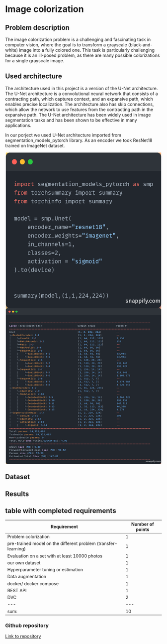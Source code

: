 # Image colorization

## Problem description
The image colorization problem is a challenging and fascinating task in computer vision, where the goal is to transform a grayscale (black-and-white) image into a fully colored one. This task is particularly challenging because it is an ill-posed problem, as there are many possible colorizations for a single grayscale image. 

## Used architecture
The architecture used in this project is a version of the U-Net architecture. The U-Net architecture is a convolutional neural network that consists of a contracting path, which captures context, and an expansive path, which enables precise localization. The architecture also has skip connections, which allow the network to use features from the contracting path in the expansive path. The U-Net architecture has been widely used in image segmentation tasks and has been shown to be effective in many applications.

In our porject we used U-Net architecture imported from segmentation_models_pytorch library. As an encoder we took ResNet18 trained on ImageNet dataset. 


<img src="pictures\model.png" width="500" height="500" style="display: block; margin-left: auto; margin-right: auto;">
<img src="pictures\model_desc.png" width="500" height="500" style="display: block; margin-left: auto; margin-right: auto;">

## Dataset



## Results


## table with completed requirements
| Requirement | Number of points |
| --- | --- |
| Problem colorization | 1 |
| pre-trained model on the different problem (transfer-learning) | 1 |
| Evaluation on a set with at least 10000 photos | 1 |
| our own dataset | 1 |
| Hyperparameter tuning or estimation | 1 |
| Data augmentation | 1 |
| docker/ docker compose | 1 |
| REST API | 1 |
| DVC | 2 |
| --- | --- |
| sum: | 10 |

### Github repository
[Link to repository](https://github.com/shhhQuiettt/image-colorization)